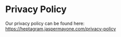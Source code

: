 # Privacy Policy

Our privacy policy can be found here: https://heptagram.jaspermayone.com/privacy-policy
